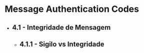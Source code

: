 # Message Authentication Codes

- ## 4.1 - Integridade de Mensagem
	- 4.1.1 - Sigilo vs Integridade
		- 